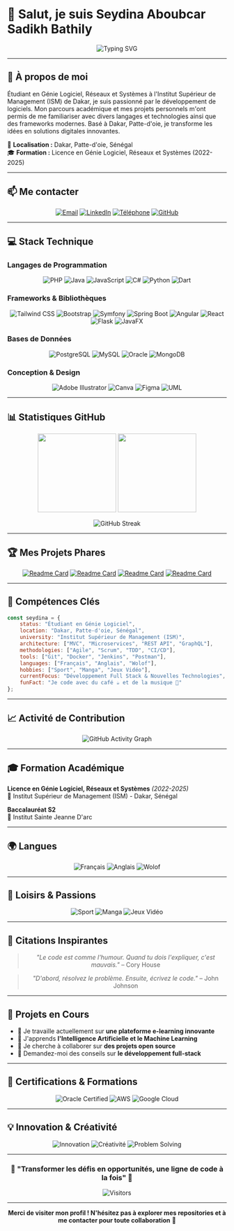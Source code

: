 # 👋 Salut, je suis **Seydina Aboubcar Sadikh Bathily** 

<div align="center">
  
![Typing SVG](https://readme-typing-svg.herokuapp.com?font=Fira+Code&size=30&duration=3000&pause=1000&color=2196F3&center=true&vCenter=true&width=600&lines=Développeur+Full+Stack;Architecte+Logiciel;Passionné+de+Technologies;Créateur+d'Expériences+Digitales)

</div>

---

## 🚀 **À propos de moi**

Étudiant en Génie Logiciel, Réseaux et Systèmes à l'Institut Supérieur de Management (ISM) de Dakar, je suis passionné par le développement de logiciels. Mon parcours académique et mes projets personnels m'ont permis de me familiariser avec divers langages et technologies ainsi que des frameworks modernes. Basé à Dakar, Patte-d'oie, je transforme les idées en solutions digitales innovantes.

📍 **Localisation :** Dakar, Patte-d'oie, Sénégal  
🎓 **Formation :** Licence en Génie Logiciel, Réseaux et Systèmes (2022-2025)

---

## 📫 **Me contacter**

<div align="center">

[![Email](https://img.shields.io/badge/Email-seydinaaboubacarsadikhbathily@gmail.com-D14836?style=for-the-badge&logo=gmail&logoColor=white)](mailto:seydinaaboubacarsadikhbathily@gmail.com)
[![LinkedIn](https://img.shields.io/badge/LinkedIn-Aboubacar%20Sadikh%20Bathily-0077B5?style=for-the-badge&logo=linkedin&logoColor=white)](https://www.linkedin.com/in/aboubacar-sadikhbathily-7a7007325/)
[![Téléphone](https://img.shields.io/badge/Téléphone-221%2078%20893%2001%2007-25D366?style=for-the-badge&logo=whatsapp&logoColor=white)](tel:+221788930107)
[![GitHub](https://img.shields.io/badge/GitHub-Bouba6-181717?style=for-the-badge&logo=github&logoColor=white)](https://github.com/Bouba6)

</div>

---

## 💻 **Stack Technique**

### **Langages de Programmation**
<div align="center">

![PHP](https://img.shields.io/badge/PHP-777BB4?style=for-the-badge&logo=php&logoColor=white)
![Java](https://img.shields.io/badge/Java-ED8B00?style=for-the-badge&logo=java&logoColor=white)
![JavaScript](https://img.shields.io/badge/JavaScript-F7DF1E?style=for-the-badge&logo=javascript&logoColor=black)
![C#](https://img.shields.io/badge/C%23-239120?style=for-the-badge&logo=c-sharp&logoColor=white)
![Python](https://img.shields.io/badge/Python-3776AB?style=for-the-badge&logo=python&logoColor=white)
![Dart](https://img.shields.io/badge/Dart-0175C2?style=for-the-badge&logo=dart&logoColor=white)

</div>

### **Frameworks & Bibliothèques**
<div align="center">

![Tailwind CSS](https://img.shields.io/badge/Tailwind_CSS-38B2AC?style=for-the-badge&logo=tailwind-css&logoColor=white)
![Bootstrap](https://img.shields.io/badge/Bootstrap-563D7C?style=for-the-badge&logo=bootstrap&logoColor=white)
![Symfony](https://img.shields.io/badge/Symfony-000000?style=for-the-badge&logo=symfony&logoColor=white)
![Spring Boot](https://img.shields.io/badge/Spring_Boot-6DB33F?style=for-the-badge&logo=spring-boot&logoColor=white)
![Angular](https://img.shields.io/badge/Angular-DD0031?style=for-the-badge&logo=angular&logoColor=white)
![React](https://img.shields.io/badge/React-20232A?style=for-the-badge&logo=react&logoColor=61DAFB)
![Flask](https://img.shields.io/badge/Flask-000000?style=for-the-badge&logo=flask&logoColor=white)
![JavaFX](https://img.shields.io/badge/JavaFX-ED8B00?style=for-the-badge&logo=java&logoColor=white)

</div>

### **Bases de Données**
<div align="center">

![PostgreSQL](https://img.shields.io/badge/PostgreSQL-316192?style=for-the-badge&logo=postgresql&logoColor=white)
![MySQL](https://img.shields.io/badge/MySQL-4479A1?style=for-the-badge&logo=mysql&logoColor=white)
![Oracle](https://img.shields.io/badge/Oracle-F80000?style=for-the-badge&logo=oracle&logoColor=white)
![MongoDB](https://img.shields.io/badge/MongoDB-4EA94B?style=for-the-badge&logo=mongodb&logoColor=white)

</div>

### **Conception & Design**
<div align="center">

![Adobe Illustrator](https://img.shields.io/badge/Adobe%20Illustrator-FF9A00?style=for-the-badge&logo=adobe%20illustrator&logoColor=white)
![Canva](https://img.shields.io/badge/Canva-%2300C4CC.svg?style=for-the-badge&logo=Canva&logoColor=white)
![Figma](https://img.shields.io/badge/Figma-F24E1E?style=for-the-badge&logo=figma&logoColor=white)
![UML](https://img.shields.io/badge/UML-02569B?style=for-the-badge&logo=uml&logoColor=white)

</div>

---

## 📊 **Statistiques GitHub**

<div align="center">
  
<img height="180em" src="https://github-readme-stats.vercel.app/api?username=Bouba6&show_icons=true&theme=radical&include_all_commits=true&count_private=true"/>
<img height="180em" src="https://github-readme-stats.vercel.app/api/top-langs/?username=Bouba6&layout=compact&langs_count=8&theme=radical"/>

</div>

<div align="center">

![GitHub Streak](https://github-readme-streak-stats.herokuapp.com/?user=Bouba6&theme=radical)

</div>

---

## 🏆 **Mes Projets Phares**

<div align="center">

[![Readme Card](https://github-readme-stats.vercel.app/api/pin/?username=Bouba6&repo=ecommerce-symfony&theme=radical)](https://github.com/Bouba6/ecommerce-symfony)
[![Readme Card](https://github-readme-stats.vercel.app/api/pin/?username=Bouba6&repo=task-manager-react&theme=radical)](https://github.com/Bouba6/task-manager-react)
[![Readme Card](https://github-readme-stats.vercel.app/api/pin/?username=Bouba6&repo=inventory-springboot&theme=radical)](https://github.com/Bouba6/inventory-springboot)
[![Readme Card](https://github-readme-stats.vercel.app/api/pin/?username=Bouba6&repo=mobile-flutter-app&theme=radical)](https://github.com/Bouba6/mobile-flutter-app)

</div>

---

## 🎯 **Compétences Clés**

```javascript
const seydina = {
    status: "Étudiant en Génie Logiciel",
    location: "Dakar, Patte-d'oie, Sénégal",
    university: "Institut Supérieur de Management (ISM)",
    architecture: ["MVC", "Microservices", "REST API", "GraphQL"],
    methodologies: ["Agile", "Scrum", "TDD", "CI/CD"],
    tools: ["Git", "Docker", "Jenkins", "Postman"],
    languages: ["Français", "Anglais", "Wolof"],
    hobbies: ["Sport", "Manga", "Jeux Vidéo"],
    currentFocus: "Développement Full Stack & Nouvelles Technologies",
    funFact: "Je code avec du café ☕ et de la musique 🎵"
};
```

---

## 📈 **Activité de Contribution**

<div align="center">

![GitHub Activity Graph](https://github-readme-activity-graph.vercel.app/graph?username=Bouba6&theme=redical&hide_border=true)

</div>

---

## 🎓 **Formation Académique**

**Licence en Génie Logiciel, Réseaux et Systèmes** *(2022-2025)*  
📍 Institut Supérieur de Management (ISM) - Dakar, Sénégal

**Baccalauréat S2**  
📍 Institut Sainte Jeanne D'arc

---

## 🌍 **Langues**

<div align="center">

![Français](https://img.shields.io/badge/Français-Courant-FF6B6B?style=for-the-badge)
![Anglais](https://img.shields.io/badge/Anglais-Intermédiaire-4ECDC4?style=for-the-badge)
![Wolof](https://img.shields.io/badge/Wolof-Natif-45B7D1?style=for-the-badge)

</div>

---

## 🎯 **Loisirs & Passions**

<div align="center">

![Sport](https://img.shields.io/badge/🏃‍♂️-Sport-FF9500?style=for-the-badge)
![Manga](https://img.shields.io/badge/📚-Manga-E91E63?style=for-the-badge)
![Jeux Vidéo](https://img.shields.io/badge/🎮-Jeux%20Vidéo-9C27B0?style=for-the-badge)

</div>

---

## 🌟 **Citations Inspirantes**

<div align="center">

> *"Le code est comme l'humour. Quand tu dois l'expliquer, c'est mauvais."* – Cory House

> *"D'abord, résolvez le problème. Ensuite, écrivez le code."* – John Johnson

</div>

---

## 🎨 **Projets en Cours**

- 🔭 Je travaille actuellement sur **une plateforme e-learning innovante**
- 🌱 J'apprends **l'Intelligence Artificielle et le Machine Learning**
- 👯 Je cherche à collaborer sur **des projets open source**
- 💬 Demandez-moi des conseils sur **le développement full-stack**

---

## 🏅 **Certifications & Formations**

<div align="center">

![Oracle Certified](https://img.shields.io/badge/Oracle-Certified_Professional-F80000?style=for-the-badge&logo=oracle&logoColor=white)
![AWS](https://img.shields.io/badge/AWS-Cloud_Practitioner-232F3E?style=for-the-badge&logo=amazon-aws&logoColor=white)
![Google Cloud](https://img.shields.io/badge/Google_Cloud-Associate-4285F4?style=for-the-badge&logo=google-cloud&logoColor=white)

</div>

---

## 💡 **Innovation & Créativité**

<div align="center">

![Innovation](https://img.shields.io/badge/Innovation-100%25-FF6B6B?style=for-the-badge)
![Créativité](https://img.shields.io/badge/Créativité-∞-4ECDC4?style=for-the-badge)
![Problem Solving](https://img.shields.io/badge/Problem_Solving-Expert-45B7D1?style=for-the-badge)

</div>

---

<div align="center">

### 🌟 **"Transformer les défis en opportunités, une ligne de code à la fois"** 🌟

![Visitors](https://api.visitorbadge.io/api/visitors?path=https%3A%2F%2Fgithub.com%2FBouba6&label=Visiteurs&countColor=%23263759&style=plastic)

---

**Merci de visiter mon profil ! N'hésitez pas à explorer mes repositories et à me contacter pour toute collaboration** 🚀

</div>
